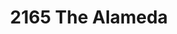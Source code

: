 ---
title: 2165 The Alameda
address: 2165 The Alameda, San Jose, CA 95126
developer: Cloud Apartments
municipality: San Jose
units: 174
phase: Under Review
permits:
    H24-032:
        status: Under Review
        initial_date: 2024-03-11
        final_date: None
        apn: [23018033]
        address: 2165 The Alameda, San Jose, CA 95126
        description: Site Development Permit for the removal of 10 trees, including four ordinance-size trees, to allow construction of a seven-story, 100% affordable residential project consisting of 174 units, including one manager’s unit, with 120 parking spaces provided underground and at grade using automated stackers, and a request for one incentive and five waivers of development and design requirements pursuant to the state Density Bonus law, on an approximately 0.55-gross-acre vacant lot in The Alameda (West) Urban Village.
geometry: [37.34362833806173, -121.9309206822087]
published: True
---